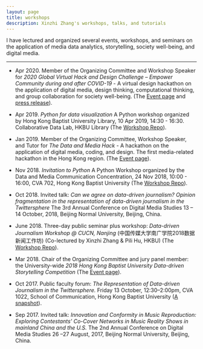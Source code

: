 ```yaml
---
layout: page
title: workshops
description: Xinzhi Zhang's workshops, talks, and tutorials
---
```


I have lectured and organized several events, workshops, and seminars on the application of media data analytics, storytelling, society well-being, and digital media.

---

- Apr 2020. Member of the Organizing Committee and Workshop Speaker for *2020 Global Virtual Hack and Design Challenge – Empower Community during and after COVID-19* - A virtual design hackathon on the application of digital media, design thinking, computational thinking, and group collaboration for society well-being. (The [Event page](https://www.comp.hkbu.edu.hk/designworkshop/2020virtualhack/) and [press release](https://cpro.hkbu.edu.hk/en/press_release/detail/HKBU-virtual-competition-connects-global-youth-to-counter-the-pandemic-with-innovative-ideas/)).  

- Apr 2019. *Python for data visualization* A Python workshop organized by Hong Kong Baptist University Library, 10 Apr 2019, 14:30 - 16:30. Collaborative Data Lab, HKBU Library (The [Workshop Repo](https://github.com/xzzhang2/201904_HKBULib_Py)).

- Jan 2019. Member of the Organizing Committee, Workshop Speaker, and Tutor for *The Data and Media Hack*  - A hackathon on the application of digital media, coding, and design. The first media-related hackathon in the Hong Kong region. (The [Event page](http://bu-dmc.hkbu.edu.hk/dmh/)).

- Nov 2018. *Invitation to Python* A Python Workshop organized by the Data and Media Communication Concentration, 24 Nov 2018, 10:00 - 16:00, CVA 702, Hong Kong Baptist University (The [Workshop Repo](https://github.com/xzzhang2/201811_budmc_Invitation2Py)).   

- Oct 2018. Invited talk: *Can we agree on data-driven journalism? Opinion fragmentation in the representation of data-driven journalism in the Twittersphere* The 3rd Annual Conference on Digital Media Studies 13 – 14 October, 2018, Beijing Normal University, Beijing, China.

- June 2018. Three-day public seminar plus workshop: *Data-driven Journalism Workshop @ CUCN, Nanjing* (中国传媒大学南广学院2018数据新闻工作坊) (Co-lectured by Xinzhi Zhang & Pili Hu, HKBU) (The [Workshop Repo](https://github.com/xzzhang2/201806_cucnddj)).

- Mar 2018. Chair of the Organizing Committee and jury panel member: the University-wide *2018 Hong Kong Baptist University Data-driven Storytelling Competition* (The [Event page](http://datastory2018.dnnsociety.org)).

- Oct 2017. Public faculty forum: *The Representation of Data-driven Journalism in the Twittersphere.* Friday 13 October, 12:30–2:00pm, CVA 1022, School of Communication, Hong Kong Baptist University ([A snapshot](https://mailchi.mp/32742cef043f/research-news-for-our-communication-school?e=bdebb12f53)).  

- Sep 2017. Invited talk: *Innovation and Conformity in Music Reproduction: Exploring Contestants’ Co-Cover Networks in Music Reality Shows in mainland China and the U.S.* The 2nd Annual Conference on Digital Media Studies 26 –27 August, 2017, Beijing Normal University, Beijing, China.

